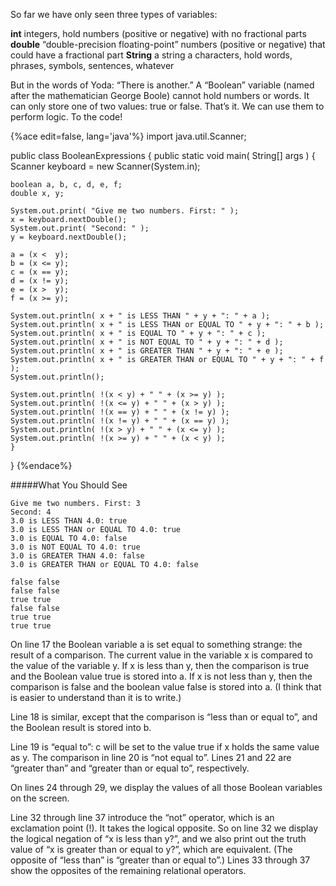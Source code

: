 <!--djw: not sure if this is original or not???-->
<!--ajh: original enough????-->
So far we have only seen three types of variables:

**int**
integers, hold numbers (positive or negative) with no fractional parts
**double**
“double-precision floating-point” numbers (positive or negative) that could have a fractional part
**String**
a string a characters, hold words, phrases, symbols, sentences, whatever

But in the words of Yoda: “There is another.” 
A “Boolean” variable (named after the mathematician George Boole) cannot hold numbers or words. It can only store one of two values: true or false. That’s it. We can use them to perform logic. To the code!

{%ace edit=false, lang='java'%}
import java.util.Scanner;
 
public class BooleanExpressions
{
  public static void main( String[] args )
  {
    Scanner keyboard = new Scanner(System.in);
 
    boolean a, b, c, d, e, f;
    double x, y;
 
    System.out.print( "Give me two numbers. First: " );
    x = keyboard.nextDouble();
    System.out.print( "Second: " );
    y = keyboard.nextDouble();
 
    a = (x <  y);
    b = (x <= y);
    c = (x == y);
    d = (x != y);
    e = (x >  y);
    f = (x >= y);
 
    System.out.println( x + " is LESS THAN " + y + ": " + a );
    System.out.println( x + " is LESS THAN or EQUAL TO " + y + ": " + b );
    System.out.println( x + " is EQUAL TO " + y + ": " + c );
    System.out.println( x + " is NOT EQUAL TO " + y + ": " + d );
    System.out.println( x + " is GREATER THAN " + y + ": " + e );
    System.out.println( x + " is GREATER THAN or EQUAL TO " + y + ": " + f );
    System.out.println();
 
    System.out.println( !(x < y) + " " + (x >= y) );
    System.out.println( !(x <= y) + " " + (x > y) );
    System.out.println( !(x == y) + " " + (x != y) );
    System.out.println( !(x != y) + " " + (x == y) );
    System.out.println( !(x > y) + " " + (x <= y) );
    System.out.println( !(x >= y) + " " + (x < y) );
    }
}
{%endace%}


#####What You Should See
```
Give me two numbers. First: 3
Second: 4
3.0 is LESS THAN 4.0: true
3.0 is LESS THAN or EQUAL TO 4.0: true
3.0 is EQUAL TO 4.0: false
3.0 is NOT EQUAL TO 4.0: true
3.0 is GREATER THAN 4.0: false
3.0 is GREATER THAN or EQUAL TO 4.0: false

false false
false false
true true
false false
true true
true true
```

On line 17 the Boolean variable a is set equal to something strange: the result of a comparison. The current value in the variable x is compared to the value of the variable y. If x is less than y, then the comparison is true and the Boolean value true is stored into a. If x is not less than y, then the comparison is false and the boolean value false is stored into a. (I think that is easier to understand than it is to write.)

Line 18 is similar, except that the comparison is “less than or equal to”, and the Boolean result is stored into b.

Line 19 is “equal to”: c will be set to the value true if x holds the same value as y. The comparison in line 20 is “not equal to”. Lines 21 and 22 are “greater than” and “greater than or equal to”, respectively.

On lines 24 through 29, we display the values of all those Boolean variables on the screen.

Line 32 through line 37 introduce the “not” operator, which is an exclamation point (!). It takes the logical opposite. So on line 32 we display the logical negation of “x is less than y?”, and we also print out the truth value of “x is greater than or equal to y?”, which are equivalent. (The opposite of “less than” is “greater than or equal to”.) Lines 33 through 37 show the opposites of the remaining relational operators.